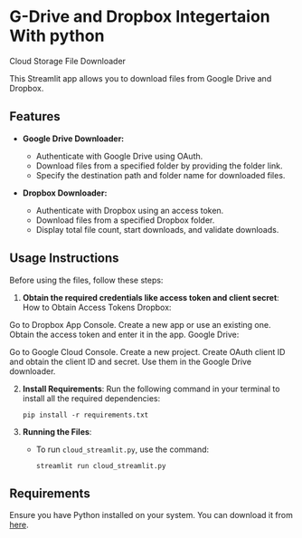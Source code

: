 # G-Drive and Dropbox Integertaion With python

 Cloud Storage File Downloader

This Streamlit app allows you to download files from Google Drive and Dropbox.

## Features

- **Google Drive Downloader:**
  - Authenticate with Google Drive using OAuth.
  - Download files from a specified folder by providing the folder link.
  - Specify the destination path and folder name for downloaded files.

- **Dropbox Downloader:**
  - Authenticate with Dropbox using an access token.
  - Download files from a specified Dropbox folder.
  - Display total file count, start downloads, and validate downloads.



## Usage Instructions

Before using the files, follow these steps:

1. **Obtain the required credentials like access token and client secret**:
How to Obtain Access Tokens
Dropbox:

Go to Dropbox App Console.
Create a new app or use an existing one.
Obtain the access token and enter it in the app.
Google Drive:

Go to Google Cloud Console.
Create a new project.
Create OAuth client ID and obtain the client ID and secret.
Use them in the Google Drive downloader.

2. **Install Requirements**: Run the following command in your terminal to install all the required dependencies:

    ```
    pip install -r requirements.txt
    ```

3. **Running the Files**:
   - To run `cloud_streamlit.py`, use the command:
     ```
     streamlit run cloud_streamlit.py
     ```

## Requirements

Ensure you have Python installed on your system. You can download it from [here](https://www.python.org/downloads/).



